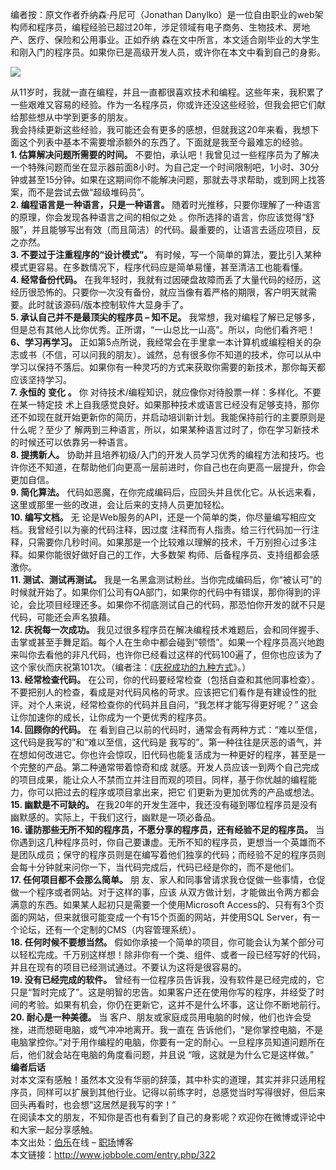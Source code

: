 编者按：原文作者乔纳森·丹尼可（Jonathan
Danylko）是一位自由职业的web架构师和程序员，编程经验已超过20年，涉足领域有电子商务、生物技术、房地产、医疗、保险和公用事业。正如乔纳
森在文中所言，本文适合刚毕业的大学生和刚入门的程序员。如果你已是高级开发人员，或许你在本文中看到自己的身影。

![](http://dl.iteye.com/upload/attachment/347600/209b8db5-12c9-3f28-b38a-0c4a47c21d28.jpg)

从11岁时，我就一直在编程，并且一直都很喜欢技术和编程。这些年来，我积累了一些艰难又容易的经验。作为一名程序员，你或许还没这些经验，但我会把它们献给那些想从中学到更多的朋友。  
我会持续更新这些经验，我可能还会有更多的感想，但就我这20年来看，我想下面这个列表中基本不需要增添额外的东西了。下面就是我至今最难忘的经验。  
**1\. 估算解决问题所需要的时间。**
不要怕，承认吧！我曾见过一些程序员为了解决一个特殊问题而坐在显示器前面8小时。为自己定一个时间限制吧，1小时、30分钟或甚至15分钟。如果在这期间你不能解决问题，那就去寻求帮助，或到网上找答案，而不是尝试去做“超级堆码员”。  
**2\. 编程语言是一种语言，只是一种语言。** 随着时光推移，只要你理解了一种语言的原理，你会发现各种语言之间的相似之处
。你所选择的语言，你应该觉得“舒服”，并且能够写出有效（而且简洁）的代码。最重要的，让语言去适应项目，反之亦然。  
**3\. 不要过于注重程序的“设计模式”。** 有时候，写一个简单的算法，要比引入某种模式更容易。在多数情况下，程序代码应是简单易懂，甚至清洁工也能看懂。  
**4\. 经常备份代码。**
在我年轻时，我就有过因硬盘故障而丢了大量代码的经历，这经历很恐怖的。只要你一次没有备份，就应当像有着严格的期限，客户明天就需要。此时就该源码/版本控制软件大显身手了。  
**5\. 承认自己并不是最顶尖的程序员 – 知不足。**
我常想，我对编程了解已足够多，但是总有其他人比你优秀。正所谓，“一山总比一山高”。所以，向他们看齐吧！  
**6、学习再学习。**
正如第5点所说，我经常会在手里拿一本计算机或编程相关的杂志或书（不信，可以问我的朋友）。诚然，总有很多你不知道的技术，你可以从中学习以保持不落后。如果你有一种灵巧的方式来获取你需要的新技术，那你每天都应该坚持学习。  
**7\. 永恒的** **变化** **。** 你 对待技术/编程知识，就应像你对待股票一样：多样化。不要在某一特定技
术上自我感觉良好。如果那种技术或语言已经没有足够支持，那你还不如现在就开始更新你的简历，并启动培训新计划。我能保持前行的主要原则是什么呢？至少了
解两到三种语言，所以，如果某种语言过时了，你在学习新技术的时候还可以依靠另一种语言。  
**8\. 提携新人。**
协助并且培养初级/入门的开发人员学习优秀的编程方法和技巧。也许你还不知道，在帮助他们向更高一层前进时，你自己也在向更高一层提升，你会更加自信。  
**9\. 简化算法。** 代码如恶魔，在你完成编码后，应回头并且优化它。从长远来看，这里或那里一些的改进，会让后来的支持人员更加轻松。  
**10\. 编写文档。** 无 论是Web服务的API，还是一个简单的类，你尽量编写相应文档。我曾经引以为豪的代码注释，因过度
注释而有人指责。给三行代码加一行注释，只需要你几秒时间。如果那是一个比较难以理解的技术，千万别担心过多注释。如果你能很好做好自己的工作，大多数架
构师、后备程序员、支持组都会感激你。  
**11\. 测试、测试再测试。**
我是一名黑盒测试粉丝。当你完成编码后，你“被认可”的时候就开始了。如果你们公司有QA部门，如果你的代码中有错误，那你得到的评论，会比项目经理还多。如果你不彻底测试自己的代码，那恐怕你开发的就不只是代码，可能还会声名狼藉。  
**12\. 庆祝每一次成功。**
我见过很多程序员在解决编程技术难题后，会和同伴握手、击掌或甚至手舞足蹈。每个人在生命中都会碰到“顿悟”。如果一个程序员高兴地跑来叫你去看他的非凡代码，也许你已经看过这样的代码100遍了，但你也应该为了这个家伙而庆祝第101次。（编者注：《[庆祝成功的九种方式](http://www.jobbole.com/entry.php/323)》。）  
**13\. 经常检查代码。**
在公司，你的代码要经常检查（包括自查和其他同事检查）。不要把别人的检查，看成是对代码风格的苛求。应该把它们看作是有建设性的批评。对个人来说，经常检查你的代码并且自问，“我怎样才能写得更好呢？”
这会让你加速你的成长，让你成为一个更优秀的程序员。  
**14\. 回顾你的代码。** 在 看到自己以前的代码时，通常会有两种方式：“难以至信，这代码是我写的”和“难以至信，这代码是
我写的”。第一种往往是厌恶的语气，并在想如何改进它。你也许会惊叹，旧代码也能复活成为一种更好的程序，甚至是一个完整的产品。第二种通常带着惊奇和成
就感。开发人员应该一到两个自己完成的项目成果，能让众人不禁而立并注目而观的项目。同样，基于你优越的编程能力，你可以把过去的程序或项目拿出来，把它
们更新为更加优秀的产品或想法。  
**15\. 幽默是不可缺的。** 在我20年的开发生涯中，我还没有碰到哪位程序员是没有幽默感的。实际上，干我们这行，幽默是一项必备品。  
**16\. 谨防那些无所不知的程序员，不愿分享的程序员，还有经验不足的程序员。**
当你遇到这几种程序员时，你自己要谦虚。无所不知的程序员，更想当一个英雄而不是团队成员；保守的程序员则是在编写着他们独享的代码；而经验不足的程序员则会每十分钟就来问你一下，当代码完成后，代码已经是你的，而不是他们。  
**17\. 任何项目都不会那么简单。** 朋 友、家人和同事曾请求我仓促做一些事情，仓促做一个程序或者网站。对于这样的事，应该
从双方做计划，才能做出令两方都会满意的东西。如果某人起初只是需要一个使用Microsoft
Access的、只有有3个页面的网站，但来就很可能变成一个有15个页面的网站，并使用SQL Server，有一个论坛，还有一个定制的CMS（内容管理系统）。  
**18\. 任何时候不要想当然。**
假如你承接一个简单的项目，你可能会认为某个部分可以轻松完成。千万别这样想！除非你有一个类、组件、或者一段已经写好的代码，并且在现有的项目已经测试通过。不要认为这将是很容易的。  
**19\. 没有已经完成的软件。**
曾经有一位程序员告诉我，没有软件是已经完成的，它只是“暂时完成了”。这是明智的忠告。如果客户还在使用你写的程序，并经受了时间的考验。如果有机会，你仍在更新它，这并不是什么坏事，这让你不断地前行。  
**20\. 耐心是一种美德。** 当 客户、朋友或家庭成员用电脑的时候，他们也许会受挫，进而想砸电脑，或气冲冲地离开。我一直在
告诉他们，“是你掌控电脑，不是电脑掌控你。”对于用作编程的电脑，你要有一定的耐心。一旦程序员知道问题所在后，他们就会站在电脑的角度看问题，并且说
“哦，这就是为什么它是这样做。”  
**编者后话**  
对本文深有感触！虽然本文没有华丽的辞藻，其中朴实的道理，其实并非只适用程序员，同样可以扩展到其他行业。记得以前练字时，总感觉当时写得很好，但后来回头再看时，也会想“这居然是我写的字！”  
在阅读本文的朋友，不知你是否也有看到了自己的身影呢？欢迎你在微博或评论中和大家一起分享感触。  
本文出处：[伯乐](http://www.jobbole.com/)在线 – [职场](http://www.jobbole.com/blog.php)博客  
本文链接：<http://www.jobbole.com/entry.php/322>

